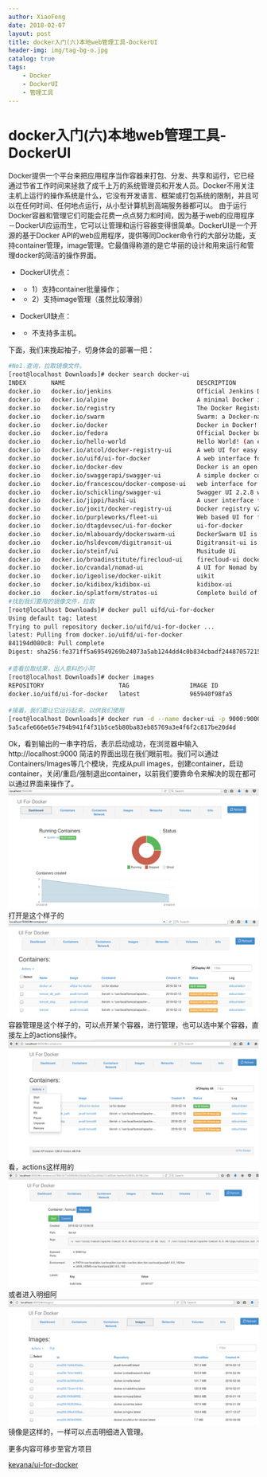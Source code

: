 ```yaml
---
author: XiaoFeng
date: 2018-02-07
layout: post
title: docker入门(六)本地web管理工具-DockerUI
header-img: img/tag-bg-o.jpg
catalog: true
tags:
    - Docker
    - DockerUI
    - 管理工具
---
```


# docker入门(六)本地web管理工具-DockerUI

Docker提供一个平台来把应用程序当作容器来打包、分发、共享和运行，它已经通过节省工作时间来拯救了成千上万的系统管理员和开发人员。Docker不用关注主机上运行的操作系统是什么，它没有开发语言、框架或打包系统的限制，并且可以在任何时间、任何地点运行，从小型计算机到高端服务器都可以。
由于运行Docker容器和管理它们可能会花费一点点努力和时间，因为基于web的应用程序－DockerUI应运而生，它可以让管理和运行容器变得很简单。DockerUI是一个开源的基于Docker API的web应用程序，提供等同Docker命令行的大部分功能，支持container管理，image管理。它最值得称道的是它华丽的设计和用来运行和管理docker的简洁的操作界面。

- DockerUI优点：
- - 1）支持container批量操作；
- - 2）支持image管理（虽然比较薄弱）
 
- DockerUI缺点：
- - 不支持多主机。

下面，我们来挽起袖子，切身体会的部署一把：

```bash
#No1.查询，拉取镜像文件。
[root@localhost Downloads]# docker search docker-ui
INDEX       NAME                                     DESCRIPTION                                     STARS     OFFICIAL   AUTOMATED
docker.io   docker.io/jenkins                        Official Jenkins Docker image                   3396      [OK]       
docker.io   docker.io/alpine                         A minimal Docker image based on Alpine Lin...   3152      [OK]       
docker.io   docker.io/registry                       The Docker Registry 2.0 implementation for...   1862      [OK]       
docker.io   docker.io/swarm                          Swarm: a Docker-native clustering system.       820       [OK]       
docker.io   docker.io/docker                         Docker in Docker!                               670       [OK]       
docker.io   docker.io/fedora                         Official Docker builds of Fedora                628       [OK]       
docker.io   docker.io/hello-world                    Hello World! (an example of minimal Docker...   442       [OK]       
docker.io   docker.io/atcol/docker-registry-ui       A web UI for easy private/local Docker Reg...   97                   [OK]
docker.io   docker.io/uifd/ui-for-docker             A web interface for Docker, formerly known...   82                   [OK]
docker.io   docker.io/docker-dev                     Docker is an open source project to pack, ...   71        [OK]       
docker.io   docker.io/swaggerapi/swagger-ui          A simple docker container for hosting swag...   64                   
docker.io   docker.io/francescou/docker-compose-ui   web interface for Docker Compose                57                   [OK]
docker.io   docker.io/schickling/swagger-ui          Swagger UI 2.2.8 with API_URL, API_KEY and...   48                   [OK]
docker.io   docker.io/jippi/hashi-ui                 A user interface for the HashiCorp Nomad s...   15                   
docker.io   docker.io/joxit/docker-registry-ui       Docker registry v2 web User Interface           6                    [OK]
docker.io   docker.io/purpleworks/fleet-ui           Web based UI for fleet                          6                    
docker.io   docker.io/dtagdevsec/ui-for-docker       ui-for-docker                                   5                    [OK]
docker.io   docker.io/mlabouardy/dockerswarm-ui      DockerSwarm UI is 100% compatible with the...   3                    
docker.io   docker.io/hsldevcom/digitransit-ui       Digitransit-ui is a mobile friendly user i...   1                    
docker.io   docker.io/steinf/ui                      Musitude Ui                                     1                    
docker.io   docker.io/broadinstitute/firecloud-ui    firecloud-ui docker container                   0                    
docker.io   docker.io/cvandal/nomad-ui               A UI for Nomad by HashiCorp                     0                    
docker.io   docker.io/igeolise/docker-uikit          uikit                                           0                    [OK]
docker.io   docker.io/kidibox/kidibox-ui             kidibox-ui                                      0                    [OK]
docker.io   docker.io/splatform/stratos-ui           Complete build of Stratos UI (Cloudfoundry)     0                    
#找到我们要用的镜像文件，拉取
[root@localhost Downloads]# docker pull uifd/ui-for-docker
Using default tag: latest
Trying to pull repository docker.io/uifd/ui-for-docker ... 
latest: Pulling from docker.io/uifd/ui-for-docker
841194d080c8: Pull complete 
Digest: sha256:fe371ff5a69549269b24073a5ab1244dd4c0b834cbadf244870572150b1cb749

#查看拉取结果，出人意料的小阿
[root@localhost Downloads]# docker images
REPOSITORY                     TAG                 IMAGE ID            CREATED             SIZE
docker.io/uifd/ui-for-docker   latest              965940f98fa5        17 months ago       8.096 MB

#接着，我们要让它运行起来，以供我们使用
[root@localhost Downloads]# docker run -d --name docker-ui -p 9000:9000 --privileged -v /var/run/docker.sock:/var/run/docker.sock uifd/ui-for-docker
5a5cafe666e65e794b941f4f31b5ce5b80ba83eb85769a3e4f6f2c817be20d4d
```
Ok，看到输出的一串字符后，表示启动成功，在浏览器中输入
http://localhost:9000
简洁的界面出现在我们眼前啦。我们可以通过Containers/Images等几个模块，完成从pull images，创建container，启动container，关闭/重启/强制退出container，以前我们要靠命令来解决的现在都可以通过界面来操作了。
![](images/docker-ui.png)
打开是这个样子的
![](images/docker-ui-containers.png)
容器管理是这个样子的，可以点开某个容器，进行管理，也可以选中某个容器，直接左上的actions操作。
![](images/docker-ui-container-actions.png)
看，actions这样用的
![](images/docker-ui-container-detile.png)
或者进入明细阿
![](images/docker-ui-images.png)
镜像是这样的，一样可以点击明细进入管理。

更多内容可移步至官方项目

[kevana/ui-for-docker](https://github.com/kevana/ui-for-docker)
